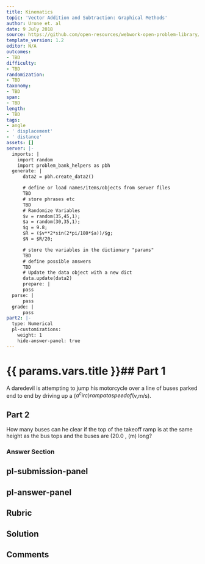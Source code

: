 ```yaml
---
title: Kinematics
topic: 'Vector Addition and Subtraction: Graphical Methods'
author: Urone et. al
date: 9 July 2018
source: https://github.com/open-resources/webwork-open-problem-library/tree/master/Contrib/BrockPhysics/College_Physics_Urone/3.Two_Dimensional_Kinematics/Projectile_Motion/NU_U17-03-04-010.pg
template_version: 1.2
editor: N/A
outcomes:
- TBD
difficulty:
- TBD
randomization:
- TBD
taxonomy:
- TBD
span:
- TBD
length:
- TBD
tags:
- angle
- ' displacement'
- ' distance'
assets: []
server: |-
  imports: |
    import random
    import problem_bank_helpers as pbh
  generate: |
      data2 = pbh.create_data2()

      # define or load names/items/objects from server files
      TBD
      # store phrases etc
      TBD
      # Randomize Variables
      $v = random(35,45,1);
      $a = random(30,35,1);
      $g = 9.8;
      $R = ($v**2*sin(2*pi/180*$a))/$g;
      $N = $R/20;

      # store the variables in the dictionary "params"
      TBD
      # define possible answers
      TBD
      # Update the data object with a new dict
      data.update(data2)
      prepare: |
      pass
  parse: |
      pass
  grade: |
      pass
part2: |-
  type: Numerical
  pl-customizations:
    weight: 1
    hide-answer-panel: true
---
```


# {{ params.vars.title }}## Part 1 
A daredevil is attempting to jump his motorcycle over a line of buses parked end to end by driving up a   ($a^circ) ramp at a speed of ($v,m/s). 
## Part 2 
How many buses can he clear if the top of the takeoff ramp is at the same height as the bus tops and the buses are (20.0 , (m) long? 


### Answer Section 


## pl-submission-panel 


## pl-answer-panel 


## Rubric 


## Solution 


## Comments 


